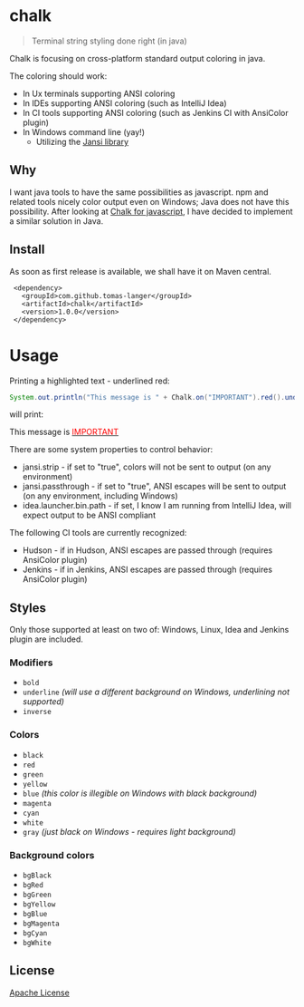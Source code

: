 # chalk
> Terminal string styling done right (in java)

Chalk is focusing on cross-platform standard output coloring in java.

The coloring should work:
* In Ux terminals supporting ANSI coloring
* In IDEs supporting ANSI coloring (such as IntelliJ Idea)
* In CI tools supporting ANSI coloring (such as Jenkins CI with AnsiColor plugin)
* In Windows command line (yay!)
    * Utilizing the [Jansi library](https://github.com/fusesource/jansi)

## Why
I want java tools to have the same possibilities as javascript.
npm and related tools nicely color output even on Windows;
Java does not have this possibility.
After looking at [Chalk for javascript](https://github.com/chalk/chalk), I have decided
to implement a similar solution in Java.

## Install
As soon as first release is available, we shall have it on Maven
 central.

     <dependency>
       <groupId>com.github.tomas-langer</groupId>
       <artifactId>chalk</artifactId>
       <version>1.0.0</version>
     </dependency>

# Usage
Printing a highlighted text - underlined red:

```java
System.out.println("This message is " + Chalk.on("IMPORTANT").red().underline());
```

will print:

This message is <u><span style="color:#FF0000">IMPORTANT</u></span>

There are some system properties to control behavior:
* jansi.strip - if set to "true", colors will not be sent to output (on any environment)
* jansi.passthrough - if set to "true", ANSI escapes will be sent to output (on any environment, including Windows)
* idea.launcher.bin.path - if set, I know I am running from IntelliJ Idea, will expect output to be ANSI compliant

The following CI tools are currently recognized:
* Hudson - if in Hudson, ANSI escapes are passed through (requires AnsiColor plugin)
* Jenkins - if in Jenkins, ANSI escapes are passed through (requires AnsiColor plugin)

## Styles
Only those supported at least on two of: Windows, Linux, Idea and Jenkins plugin are included.

### Modifiers

- `bold`
- `underline` *(will use a different background on Windows, underlining not supported)*
- `inverse`

### Colors

- `black`
- `red`
- `green`
- `yellow`
- `blue` *(this color is illegible on Windows with black background)*
- `magenta`
- `cyan`
- `white`
- `gray` *(just black on Windows - requires light background)*

### Background colors

- `bgBlack`
- `bgRed`
- `bgGreen`
- `bgYellow`
- `bgBlue`
- `bgMagenta`
- `bgCyan`
- `bgWhite`



## License

[Apache License](http://www.apache.org/licenses/)